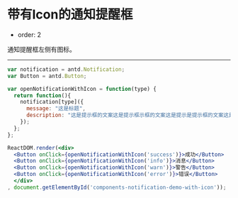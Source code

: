 # 带有Icon的通知提醒框

- order: 2

通知提醒框左侧有图标。

---

````jsx
var notification = antd.Notification;
var Button = antd.Button;

var openNotificationWithIcon = function(type) {
  return function(){
    notification[type]({
      message: "这是标题",
      description: "这是提示框的文案这是提示框示框的文案这是提示是提示框的文案这是提示框的文案"
    });
  };
};

ReactDOM.render(<div>
  <Button onClick={openNotificationWithIcon('success')}>成功</Button>
  <Button onClick={openNotificationWithIcon('info')}>消息</Button>
  <Button onClick={openNotificationWithIcon('warn')}>警告</Button>
  <Button onClick={openNotificationWithIcon('error')}>错误</Button>
  </div>
, document.getElementById('components-notification-demo-with-icon'));
````

<style>
.code-box-demo .ant-btn {
  margin-right: 1em;
}
</style>
